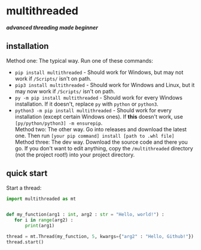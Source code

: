 # multithreaded
***advanced threading made beginner***
## installation
Method one: The typical way.
  Run one of these commands:<br>
  * `pip install multithreaded` - Should work for Windows, but may not work if `/Scripts/` isn't on path.
  * `pip3 install multithreaded` - Should work for Windows and Linux, but it may now work if `/Scripts/` isn't on path.
  *  `py -m pip install multithreaded` - Should work for every Windows installation. If it doesn't, replace `py` with `python` or `python3`.
  * `python3 -m pip install multithreaded` - Should work for every installation (except certain Windows ones). If **this** doesn't work, use `[py/python/python3] -m ensurepip`.<br>
Method two: The other way.
  Go into releases and download the latest one. Then run `[your pip command] install [path to .whl file]`<br>
Method three: The dev way.
  Download the source code and there you go.
  If you don't want to edit anything, copy the `/multithreaded` directory (not the project root!) into your project directory.
## quick start
 Start a thread:
 ```python
import multithreaded as mt


def my_function(arg1 : int, arg2 : str = "Hello, world!") :
    for i in range(arg2) :
        print(arg1)

thread = mt.Thread(my_function, 5, kwargs={"arg2" : "Hello, Github!"})
thread.start()
```
